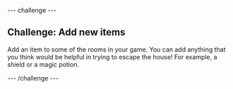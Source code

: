 --- challenge ---
## Challenge: Add new items

Add an item to some of the rooms in your game. You can add anything that you think would be helpful in trying to escape the house! For example, a shield or a magic potion.

--- /challenge ---

